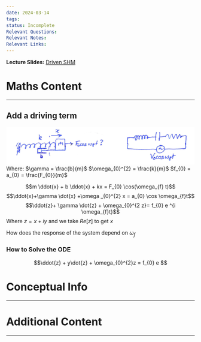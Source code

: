 ```yaml
---
date: 2024-03-14
tags: 
status: Incomplete
Relevant Questions: 
Relevant Notes: 
Relevant Links:
---
```

**Lecture Slides:**
[Driven SHM](Attachments/PHYS2010%20Week%203.pdf)
# Maths Content
---
## Add a driving term
![](Attachments/Pasted%20image%2020240707205154.png)
Where:
$\gamma = \frac{b}{m}$
$\omega_{0}^{2} = \frac{k}{m}$
$f_{0} = a_{0} = \frac{F_{0}}{m}$

$$m \ddot{x} + b \ddot{x} + kx = F_{0} \cos(\omega_{f} t)$$
$$\ddot{x}+\gamma \dot{x}  +\omega _{0}^{2} x = a_{0} \cos \omega_{f}t$$
$$\ddot{z}+ \gamma \dot{z} + \omega_{0}^{2  z}= f_{0} e ^{i \omega_{f}t}$$
Where $z = x +iy$ and we take $Re[z]$ to get $x$

How does the response of the system depend on $\omega_{f}$

### How to Solve the ODE

$$\ddot{z} + y\dot{z} + \omega_{0}^{2}z = f_{0} e $$
# Conceptual Info
---



# Additional Content
---
